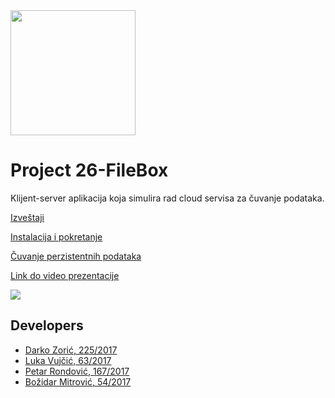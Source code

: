 <img src="https://gitlab.com/matf-bg-ac-rs/course-rs/projects-2020-2021/26-filebox/-/raw/master/client/resources/images/FileBox_1.png" width="200" height="200">

# Project 26-FileBox

Klijent-server aplikacija koja simulira rad cloud servisa za čuvanje podataka.

[Izveštaji](https://gitlab.com/matf-bg-ac-rs/course-rs/projects-2020-2021/26-filebox/-/wikis/Izve%C5%A1taji)

[Instalacija i pokretanje](https://gitlab.com/matf-bg-ac-rs/course-rs/projects-2020-2021/26-filebox/-/wikis/Instalacija-i-pokretanje)

[Čuvanje perzistentnih podataka](https://gitlab.com/matf-bg-ac-rs/course-rs/projects-2020-2021/26-filebox/-/wikis/%C4%8Cuvanje-perzistentnih-podataka)

[Link do video prezentacije](https://www.youtube.com/watch?v=z3Ckzl-w6WI)


![](https://gitlab.com/matf-bg-ac-rs/course-rs/projects-2020-2021/26-filebox/-/wikis/uploads/1ae2a8aa64babac878adf7e31f589a21/fileBox.png)



## Developers

- [Darko Zorić, 225/2017](https://gitlab.com/HyperGemini)
- [Luka Vujčić, 63/2017](https://gitlab.com/LukaVujcic)
- [Petar Rondović, 167/2017](https://gitlab.com/mi17167)
- [Božidar Mitrović, 54/2017](https://gitlab.com/wade_wilson)


